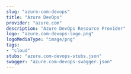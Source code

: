 ```yaml
---
slug: "azure-com-devops"
title: "Azure DevOps"
provider: "azure.com"
description: "Azure DevOps Resource Provider"
logo: "azure.com-devops-logo.png"
logoMediaType: "image/png"
tags:
- "cloud"
stubs: "azure.com-devops-stubs.json"
swagger: "azure.com-devops-swagger.json"
---
```

